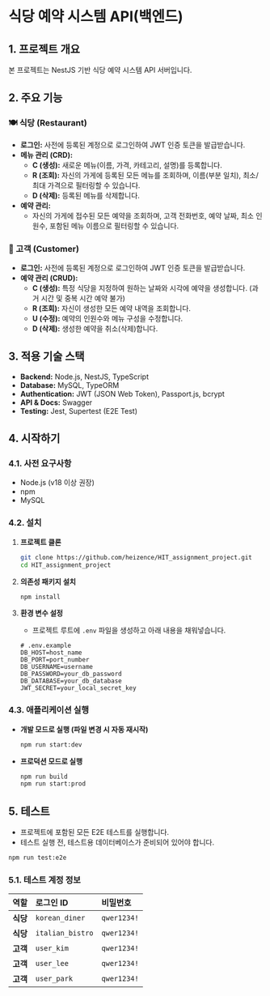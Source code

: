 # 식당 예약 시스템 API(백엔드)

## 1. 프로젝트 개요

본 프로젝트는 NestJS 기반 식당 예약 시스템 API 서버입니다.

## 2. 주요 기능

### 🍽️ 식당 (Restaurant)
-   **로그인:** 사전에 등록된 계정으로 로그인하여 JWT 인증 토큰을 발급받습니다.
-   **메뉴 관리 (CRD):**
    -   **C (생성):** 새로운 메뉴(이름, 가격, 카테고리, 설명)를 등록합니다.
    -   **R (조회):** 자신의 가게에 등록된 모든 메뉴를 조회하며, 이름(부분 일치), 최소/최대 가격으로 필터링할 수 있습니다.
    -   **D (삭제):** 등록된 메뉴를 삭제합니다.
-   **예약 관리:**
    -   자신의 가게에 접수된 모든 예약을 조회하며, 고객 전화번호, 예약 날짜, 최소 인원수, 포함된 메뉴 이름으로 필터링할 수 있습니다.

### 👤 고객 (Customer)
-   **로그인:** 사전에 등록된 계정으로 로그인하여 JWT 인증 토큰을 발급받습니다.
-   **예약 관리 (CRUD):**
    -   **C (생성):** 특정 식당을 지정하여 원하는 날짜와 시각에 예약을 생성합니다. (과거 시간 및 중복 시간 예약 불가)
    -   **R (조회):** 자신이 생성한 모든 예약 내역을 조회합니다.
    -   **U (수정):** 예약의 인원수와 메뉴 구성을 수정합니다.
    -   **D (삭제):** 생성한 예약을 취소(삭제)합니다.

## 3. 적용 기술 스택

-   **Backend:** Node.js, NestJS, TypeScript
-   **Database:** MySQL, TypeORM
-   **Authentication:** JWT (JSON Web Token), Passport.js, bcrypt
-   **API & Docs:** Swagger
-   **Testing:** Jest, Supertest (E2E Test)

## 4. 시작하기

### 4.1. 사전 요구사항

-   Node.js (v18 이상 권장)
-   npm
-   MySQL

### 4.2. 설치

1.  **프로젝트 클론**
    ```bash
    git clone https://github.com/heizence/HIT_assignment_project.git
    cd HIT_assignment_project
    ```

2.  **의존성 패키지 설치**
    ```bash
    npm install
    ```

3.  **환경 변수 설정**
    -   프로젝트 루트에 `.env` 파일을 생성하고 아래 내용을 채워넣습니다.
    ```env
    # .env.example
    DB_HOST=host_name
    DB_PORT=port_number
    DB_USERNAME=username
    DB_PASSWORD=your_db_password
    DB_DATABASE=your_db_database
    JWT_SECRET=your_local_secret_key
    ```

### 4.3. 애플리케이션 실행

-   **개발 모드로 실행 (파일 변경 시 자동 재시작)**
    ```bash
    npm run start:dev
    ```

-   **프로덕션 모드로 실행**
    ```bash
    npm run build
    npm run start:prod
    ```

## 5. 테스트

-   프로젝트에 포함된 모든 E2E 테스트를 실행합니다.
-   테스트 실행 전, 테스트용 데이터베이스가 준비되어 있어야 합니다.

```bash
npm run test:e2e
```
### 5.1. 테스트 계정 정보

| 역할 | 로그인 ID | 비밀번호 |
| :--- | :--- | :--- |
| **식당** | `korean_diner` | `qwer1234!` |
| **식당** | `italian_bistro` | `qwer1234!` |
| **고객** | `user_kim` | `qwer1234!` |
| **고객** | `user_lee` | `qwer1234!` |
| **고객** | `user_park` | `qwer1234!` |

